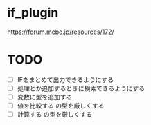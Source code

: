 # if_plugin
https://forum.mcbe.jp/resources/172/

# TODO
- [ ] IFをまとめて出力できるようにする  
- [ ] 処理とか追加するときに検索できるようにする  
- [ ] 変数に型を追加する  
- [ ] 値を比較する の型を厳しくする  
- [ ] 計算する の型を厳しくする